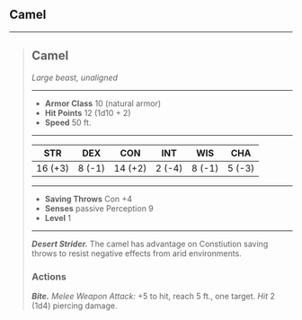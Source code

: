 ## Camel



___
> ## Camel
>*Large beast, unaligned*
> ___
> - **Armor Class** 10 (natural armor)
> - **Hit Points** 12 (1d10 + 2)
> - **Speed** 50 ft.
>___
>|   STR   |   DEX   |   CON   |   INT   |   WIS   |   CHA   |
>|:-------:|:-------:|:-------:|:-------:|:-------:|:-------:|
>| 16 (+3) |  8 (-1) | 14 (+2) |  2 (-4) |  8 (-1) |  5 (-3) |
>___
> - **Saving Throws** Con +4
> - **Senses** passive Perception 9
> - **Level** 1
> ___
> ***Desert Strider.***
> The camel has advantage on Constiution saving throws to resist negative effects from arid environments.
>
> ### Actions
> ***Bite.*** *Melee Weapon Attack:* +5 to hit, reach 5 ft., one target. *Hit* 2 (1d4) piercing damage. 
>
